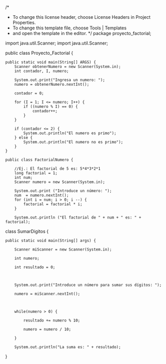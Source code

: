 /*
 * To change this license header, choose License Headers in Project Properties.
 * To change this template file, choose Tools | Templates
 * and open the template in the editor.
 */
package proyecto_factorial;

import java.util.Scanner;
import java.util.Scanner;

public class Proyecto_Factorial {

    public static void main(String[] ARGS) {
        Scanner obtenerNumero = new Scanner(System.in);
        int contador, I, numero;

        System.out.print("Ingresa un numero: ");
        numero = obtenerNumero.nextInt();

        contador = 0;

        for (I = 1; I <= numero; I++) {
            if ((numero % I) == 0) {
                contador++;
            }
        }

        if (contador <= 2) {
            System.out.println("El numero es primo");
        } else {
            System.out.println("El numero no es primo");
        }
    }

    public class FactorialNumero {

        //Ej.: El factorial de 5 es: 5*4*3*2*1
        long factorial = 1;
        int num;
        Scanner numero = new Scanner(System.in);

        System.out.print ("Introduce un número: ");
        num  = numero.nextInt();
        for (int i = num; i > 0; i --) {
            factorial = factorial * i;
        }

        System.out.println ("El factorial de " + num + " es: " + factorial);
        
        
       

class SumarDigitos {

    public static void main(String[] args) {

        Scanner miScanner = new Scanner(System.in);

        int numero;

        int resultado = 0;

       

        System.out.print("Introduce un número para sumar sus dígitos: ");

        numero = miScanner.nextInt();

       

        while(numero > 0) {

            resultado += numero % 10;

            numero = numero / 10;

        }

        System.out.println("La suma es: " + resultado);

}
